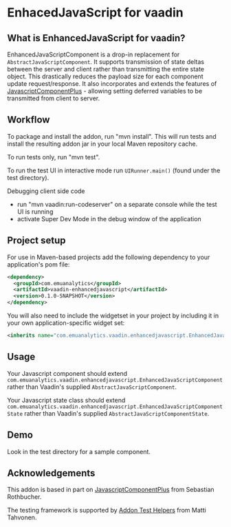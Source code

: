 EnhacedJavaScript for vaadin
============================

What is EnhancedJavaScript for vaadin?
--------------------------------------

EnhancedJavaScriptComponent is a drop-in replacement for `AbstractJavaScriptComponent`. It supports transmission of
state deltas between the server and client rather than transmitting the entire state object. This drastically reduces
the payload size for each component update request/response. It also incorporates and extends the features of
[JavascriptComponentPlus](https://github.com/akquinet/JavascriptPlusForVaadin/blob/master/README.md) - allowing 
setting deferred variables to be transmitted from client to server.

Workflow
--------

To package and install the addon, run "mvn install". This will run tests and install the resulting addon jar
in your local Maven repository cache.

To run tests only, run "mvn test".

To run the test UI in interactive mode run `UIRunner.main()` (found under the test directory).

Debugging client side code
  - run "mvn vaadin:run-codeserver" on a separate console while the test UI is running
  - activate Super Dev Mode in the debug window of the application
  
Project setup
-------------

For use in Maven-based projects add the following dependency to your application's pom file:

```xml
<dependency>
  <groupId>com.emuanalytics</groupId>
  <artifactId>vaadin-enhancedjavascript</artifactId>
  <version>0.1.0-SNAPSHOT</version>
</dependency>
```

You will also need to include the widgetset in your project by including it in your own application-specific
widget set:

```xml
<inherits name="com.emuanalytics.vaadin.enhancedjavascript.EnhancedJavascriptWidgetset" />
```

Usage
-----
Your Javascript component should extend `com.emuanalytics.vaadin.enhancedjavascript.EnhancedJavaScriptComponent`
rather than Vaadin's supplied `AbstractJavaScriptComponent`.

Your Javascript state class should extend `com.emuanalytics.vaadin.enhancedjavascript.EnhancedJavaScriptComponentState`
rather than Vaadin's supplied `AbstractJavaScriptComponentState`.

Demo
----
Look in the test directory for a sample component.

Acknowledgements
-----------------
This addon is based in part on
[JavascriptComponentPlus](https://github.com/akquinet/JavascriptPlusForVaadin/blob/master/README.md)
from Sebastian Rothbucher.

The testing framework is supported by [Addon Test Helpers](https://vaadin.com/directory#!addon/addon-test-helpers)
from Matti Tahvonen.

